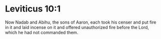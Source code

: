 # Leviticus 10:1

Now Nadab and Abihu, the sons of Aaron, each took his censer and put fire in it and laid incense on it and offered unauthorized fire before the Lord, which he had not commanded them.
